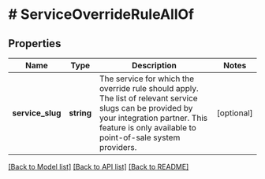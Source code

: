 # # ServiceOverrideRuleAllOf

## Properties

Name | Type | Description | Notes
------------ | ------------- | ------------- | -------------
**service_slug** | **string** | The service for which the override rule should apply. The list of relevant service slugs can be provided by your integration partner. This feature is only available to  point-of-sale system providers. | [optional]

[[Back to Model list]](../../README.md#models) [[Back to API list]](../../README.md#endpoints) [[Back to README]](../../README.md)
